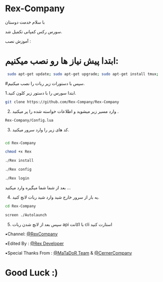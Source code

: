 # Rex-Company
با سلام خدمت دوستان 

 سورس رکس کمپانی تکمیل شد.

 آموزش نصب :

# ابتدا پیش نیاز ها رو نصب میکنیم:
```sh
 sudo apt-get update; sudo apt-get upgrade; sudo apt-get install tmux; sudo apt-get install luarocks; sudo apt-get install screen; sudo apt-get install libreadline-dev libconfig-dev libssl-dev lua5.2 liblua5.2-dev lua-socket lua-sec lua-expat libevent-dev make unzip git redis-server autoconf g++ libjansson-dev libpython-dev expat libexpat1-dev; sudo apt-get update; sudo apt-get install; sudo apt-get install upstart-sysv
```
#سپس با دستورات زیر ربات را نصب میکنیم.

 1.ابتدا سورس را با دستور زیر کلون کنید.
 
 ```sh
git clone https://github.com/Rex-Company/Rex-Company
 ```
 
 2. وارد مسیر‌ زیر میشوید و اطلاعات خواسته شده را پر میکنید .
 ```sh 
Rex-Company/Config.lua
```
 3. کد های زیر را وارد سرور میکنید.
 ```sh 
 
cd Rex-Company

chmod +x Rex

./Rex install

./Rex config

./Rex login
```
بعد از شما شما میگیره وارد میکنید ...

 4. یه بار از سرور خارج شید وارد شید ربات لانچ کنید. 
  ```sh 
cd Rex-Company 

screen ./Autolaunch
```

 5. سپس بعد از لانچ شدن ربات api با اکانت cli استارت کنید
 
▪️Channel: [@RexCompany](https://telegram.me/RexCompany)

▪️Edited By : [@Rex Developer](https://telegram.me/Rex_Developer)

▪️Special Thanks From : [@MaTaDoR Team](https://telegram.me/MaTaDoRTeam) & [@CernerCompany](https://telegram.me/CernerCompany)

# Good Luck :)
